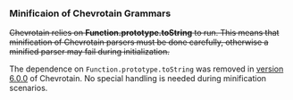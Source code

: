 ### Minificaion of Chevrotain Grammars

~~Chevrotain relies on **Function.prototype.toString**
to run. This means that minification of Chevrotain parsers must be done carefully, otherwise
a minified parser may fail during initialization.~~

The dependence on `Function.prototype.toString` was removed in
[version 6.0.0](http://chevrotain.io/docs/changes/CHANGELOG.html#_6-0-0-8-20-2019) of Chevrotain.
No special handling is needed during minification scenarios.
